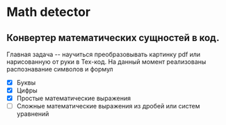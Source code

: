 # Math detector
## Конвертер математических сущностей в код.
Главная задача -- научиться преобразовывать картинку pdf или нарисованную от руки в Tex-код. На данный момент реализованы распознавание символов и формул

- [X] Буквы
- [X] Цифры
- [X] Простые математические выражения
- [ ] Сложные математические выражения из дробей или систем уравнений
